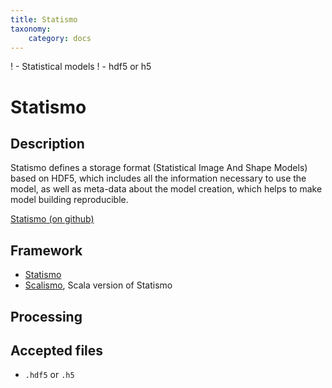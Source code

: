 ```yaml
---
title: Statismo
taxonomy:
    category: docs
---
```


! - Statistical models
! - hdf5 or h5

# Statismo

## Description
Statismo defines a storage format (Statistical Image And Shape Models) 
based on HDF5, which includes all the information necessary to use the 
model, as well as meta-data about the model creation, which helps to 
make model building reproducible.

[Statismo (on github)](https://github.com/statismo/statismo)

## Framework

- [Statismo](https://github.com/statismo/statismo)
- [Scalismo](https://github.com/unibas-gravis/scalismo), Scala version of Statismo

## Processing
## Accepted files
- `.hdf5` or `.h5`

